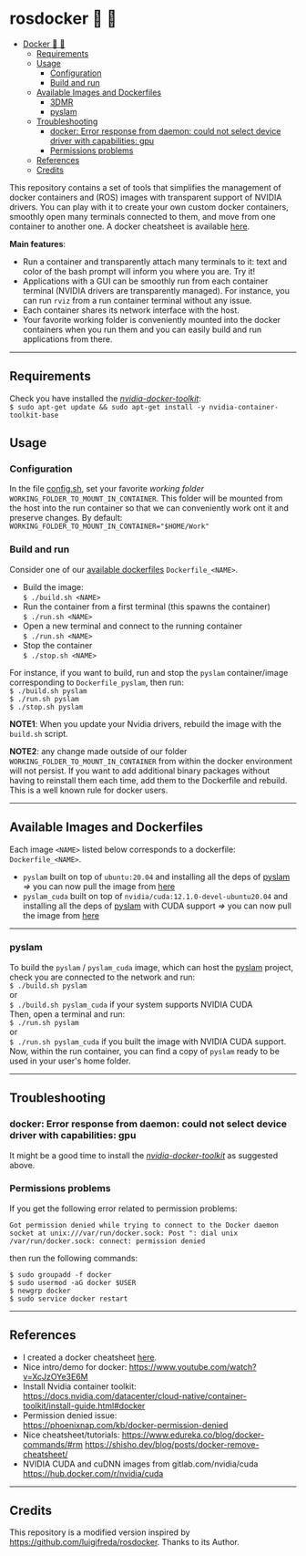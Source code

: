 # rosdocker  🤖 🐳

<!-- TOC -->

- [Docker  🤖 🐳](#rosdocker---)
  - [Requirements](#requirements)
  - [Usage](#usage)
    - [Configuration](#configuration)
    - [Build and run](#build-and-run)
  - [Available Images and Dockerfiles](#available-images-and-dockerfiles)
    - [3DMR](#3dmr)
    - [pyslam](#pyslam)
  - [Troubleshooting](#troubleshooting)
    - [docker: Error response from daemon: could not select device driver with capabilities: gpu](#docker-error-response-from-daemon-could-not-select-device-driver-with-capabilities-gpu)
    - [Permissions problems](#permissions-problems)
  - [References](#references)
  - [Credits](#credits)

<!-- /TOC -->

This repository contains a set of tools that simplifies the management of docker containers and (ROS) images with transparent support of NVIDIA drivers. You can play with it to create your own custom docker containers, smoothly open many terminals connected to them, and move from one container to another one. A docker cheatsheet is available [here](docker_commands.md).

**Main features**:
- Run a container and transparently attach many terminals to it: text and color of the bash prompt will inform you where you are. Try it!
- Applications with a GUI can be smoothly run from each container terminal (NVIDIA drivers are transparently managed). For instance, you can run `rviz` from a run container terminal without any issue. 
- Each container shares its network interface with the host.
- Your favorite working folder is conveniently mounted into the docker containers when you run them and you can easily build and run applications from there. 
  
---
## Requirements

Check you have installed the *[nvidia-docker-toolkit](https://docs.nvidia.com/datacenter/cloud-native/container-toolkit/latest/install-guide.html#tab-0-0-0)*:   
`$ sudo apt-get update && sudo apt-get install -y nvidia-container-toolkit-base`  

## Usage

### Configuration 

In the file [config.sh](./config.sh), set your favorite *working folder* `WORKING_FOLDER_TO_MOUNT_IN_CONTAINER`. This folder will be mounted from the host into the run container so that we can conveniently work ont it and preserve changes. By default:    
`WORKING_FOLDER_TO_MOUNT_IN_CONTAINER="$HOME/Work"`       


### Build and run  

Consider one of our [available dockerfiles](#available-images-and-dockerfiles) `Dockerfile_<NAME>`. 
* Build the image:      
`$ ./build.sh <NAME>`     
* Run the container from a first terminal (this spawns the container)    
`$ ./run.sh <NAME>`     
* Open a new terminal and connect to the running container     
`$ ./run.sh <NAME>`     
* Stop the container     
`$ ./stop.sh <NAME>`     

For instance, if you want to build, run and stop the `pyslam` container/image corresponding to `Dockerfile_pyslam`, then run:   
`$ ./build.sh pyslam`     
`$ ./run.sh pyslam`    
`$ ./stop.sh pyslam`   

**NOTE1**: When you update your Nvidia drivers, rebuild the image with the `build.sh` script. 

**NOTE2**: any change made outside of our folder `WORKING_FOLDER_TO_MOUNT_IN_CONTAINER` from within the docker environment will not persist. If you want to add additional binary packages without having to reinstall them each time, add them to the Dockerfile and rebuild. This is a well known rule for docker users. 

---
## Available Images and Dockerfiles 

Each image `<NAME>` listed below corresponds to a dockerfile: `Dockerfile_<NAME>`. 

- `pyslam` built on top of `ubuntu:20.04`  and installing all the deps of [pyslam](https://github.com/luigifreda/pyslam) *=>* you can now pull the image from [here](https://github.com/users/luigifreda/packages/container/package/rosdocker)
- `pyslam_cuda` built on top of `nvidia/cuda:12.1.0-devel-ubuntu20.04` and installing all the deps of [pyslam](https://github.com/luigifreda/pyslam) with CUDA support *=>* you can now pull the image from [here](https://github.com/users/luigifreda/packages/container/package/rosdocker)

---
### pyslam 

To build the `pyslam` / `pyslam_cuda` image, which can host the [pyslam](https://github.com/luigifreda/pyslam) project, check you are connected to the network and run:  
`$ ./build.sh pyslam`         
or        
`$ ./build.sh pyslam_cuda` if your system supports NVIDIA CUDA      
Then, open a terminal and run:      
`$ ./run.sh pyslam`       
or         
`$ ./run.sh pyslam_cuda` if you built the image with NVIDIA CUDA support.           
Now, within the run container, you can find a copy of `pyslam` ready to be used in your user's home folder.  

---
## Troubleshooting 

### docker: Error response from daemon: could not select device driver with capabilities: gpu

It might be a good time to install the *[nvidia-docker-toolkit](https://docs.nvidia.com/datacenter/cloud-native/container-toolkit/latest/install-guide.html#tab-0-0-0)* as suggested above. 

### Permissions problems

If you get the following error related to permission problems:
```
Got permission denied while trying to connect to the Docker daemon socket at unix:///var/run/docker.sock: Post ": dial unix /var/run/docker.sock: connect: permission denied
```
then run the following commands:
```
$ sudo groupadd -f docker
$ sudo usermod -aG docker $USER
$ newgrp docker
$ sudo service docker restart
``` 

---
## References

* I created a docker cheatsheet [here](docker_commands.md).
* Nice intro/demo for docker:
  https://www.youtube.com/watch?v=XcJzOYe3E6M 
* Install Nvidia container toolkit:   
  https://docs.nvidia.com/datacenter/cloud-native/container-toolkit/install-guide.html#docker 
* Permission denied issue:     
  https://phoenixnap.com/kb/docker-permission-denied
* Nice cheatsheet/tutorials: 
  https://www.edureka.co/blog/docker-commands/#rm 
  https://shisho.dev/blog/posts/docker-remove-cheatsheet/
* NVIDIA CUDA and cuDNN images from gitlab.com/nvidia/cuda  
  https://hub.docker.com/r/nvidia/cuda

---
## Credits 

This repository is a modified version inspired by https://github.com/luigifreda/rosdocker. Thanks to its Author. 
